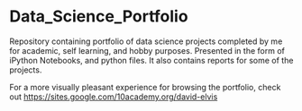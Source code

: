 # Data_Science_Portfolio

Repository containing portfolio of data science projects completed by me for academic, self learning, and hobby purposes. Presented in the form of iPython Notebooks, and python files. It also contains reports for some of the projects.


For a more visually pleasant experience for browsing the portfolio, check out https://sites.google.com/10academy.org/david-elvis
